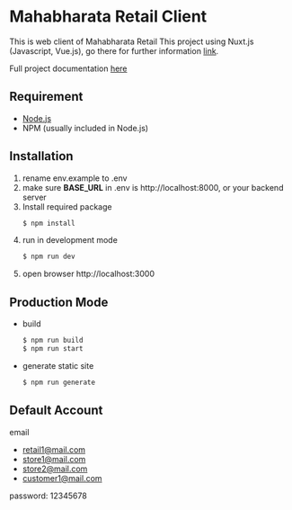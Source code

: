 # Mahabharata Retail Client

This is web client of Mahabharata Retail
This project using Nuxt.js (Javascript, Vue.js), go there for further information [link](https://lumen.laravel.com/docs).

Full project documentation [here](https://www.notion.so/Final-Project-Mahabharata-Retail-dcb555d645804a17ac5bd98c5129f847)

## Requirement

- [Node.js](https://nodejs.org/)
- NPM (usually included in Node.js)

## Installation

1. rename env.example to .env
2. make sure **BASE_URL** in .env is http://localhost:8000, or your backend server
3. Install required package
   ```bash
   $ npm install
   ```
4. run in development mode
   ```bash
   $ npm run dev
   ```
5. open browser http://localhost:3000

## Production Mode

- build
  ```bash
  $ npm run build
  $ npm run start
  ```
- generate static site
  ```bash
  $ npm run generate
  ```

## Default Account

email

- retail1@mail.com
- store1@mail.com
- store2@mail.com
- customer1@mail.com

password: 12345678
